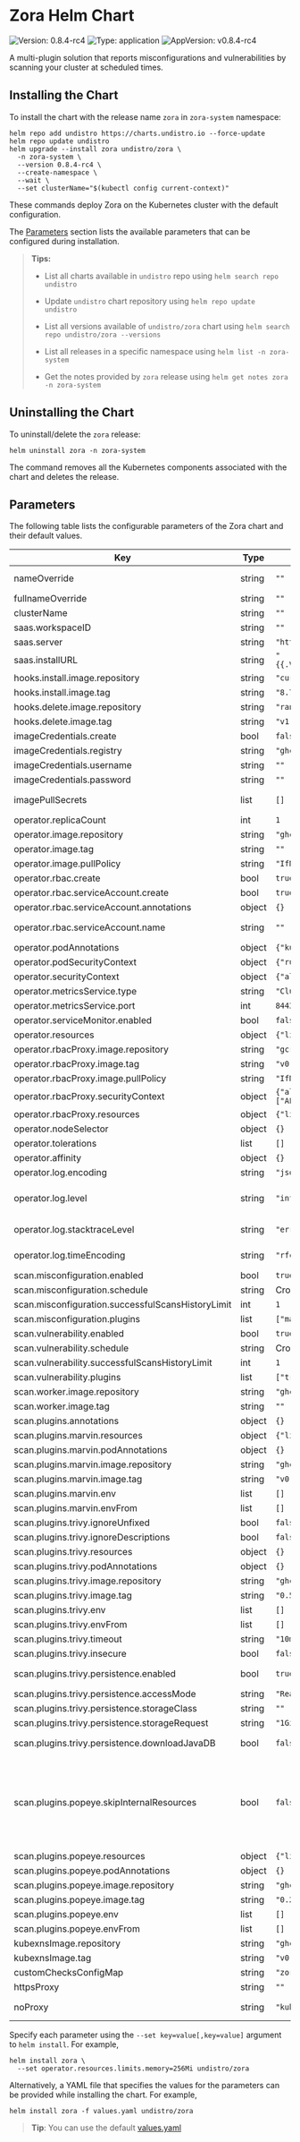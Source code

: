 # Zora Helm Chart

![Version: 0.8.4-rc4](https://img.shields.io/badge/Version-0.8.4--rc4-informational?style=flat-square&color=3CA9DD) ![Type: application](https://img.shields.io/badge/Type-application-informational?style=flat-square&color=3CA9DD) ![AppVersion: v0.8.4-rc4](https://img.shields.io/badge/AppVersion-v0.8.4--rc4-informational?style=flat-square&color=3CA9DD)

A multi-plugin solution that reports misconfigurations and vulnerabilities by scanning your cluster at scheduled times.

## Installing the Chart

To install the chart with the release name `zora` in `zora-system` namespace:

```console
helm repo add undistro https://charts.undistro.io --force-update
helm repo update undistro
helm upgrade --install zora undistro/zora \
  -n zora-system \
  --version 0.8.4-rc4 \
  --create-namespace \
  --wait \
  --set clusterName="$(kubectl config current-context)"
```

These commands deploy Zora on the Kubernetes cluster with the default configuration.

The [Parameters](#parameters) section lists the available parameters that can be configured during installation.

> **Tips:**
>
> - List all charts available in `undistro` repo using `helm search repo undistro`
>
> - Update `undistro` chart repository using `helm repo update undistro`
>
> - List all versions available of `undistro/zora` chart using `helm search repo undistro/zora --versions`
>
> - List all releases in a specific namespace using `helm list -n zora-system`
>
> - Get the notes provided by `zora` release using `helm get notes zora -n zora-system`

## Uninstalling the Chart

To uninstall/delete the `zora` release:

```console
helm uninstall zora -n zora-system
```

The command removes all the Kubernetes components associated with the chart and deletes the release.

## Parameters

The following table lists the configurable parameters of the Zora chart and their default values.

| Key | Type | Default | Description |
|-----|------|---------|-------------|
| nameOverride | string | `""` | String to partially override fullname template with a string (will prepend the release name) |
| fullnameOverride | string | `""` | String to fully override fullname template with a string |
| clusterName | string | `""` | Cluster name. Should be set by `kubectl config current-context`. |
| saas.workspaceID | string | `""` | Your SaaS workspace ID |
| saas.server | string | `"https://zora-dashboard.undistro.io"` | SaaS server URL |
| saas.installURL | string | `"{{.Values.saas.server}}/zora/api/v1alpha1/workspaces/{{.Values.saas.workspaceID}}/helmreleases"` | SaaS URL template to notify installation |
| hooks.install.image.repository | string | `"curlimages/curl"` | Post-install hook image repository |
| hooks.install.image.tag | string | `"8.7.1"` | Post-install hook image tag |
| hooks.delete.image.repository | string | `"rancher/kubectl"` | Pre-delete hook image repository |
| hooks.delete.image.tag | string | `"v1.29.2"` | Pre-delete hook image tag |
| imageCredentials.create | bool | `false` | Specifies whether the secret should be created by providing credentials |
| imageCredentials.registry | string | `"ghcr.io"` | Docker registry host |
| imageCredentials.username | string | `""` | Docker registry username |
| imageCredentials.password | string | `""` | Docker registry password |
| imagePullSecrets | list | `[]` | Specify docker-registry secret names as an array to be used when `imageCredentials.create` is false |
| operator.replicaCount | int | `1` | Number of replicas desired of Zora operator |
| operator.image.repository | string | `"ghcr.io/undistro/zora/operator"` | Zora operator image repository |
| operator.image.tag | string | `""` | Overrides the image tag whose default is the chart appVersion |
| operator.image.pullPolicy | string | `"IfNotPresent"` | Image pull policy |
| operator.rbac.create | bool | `true` | Specifies whether ClusterRoles and ClusterRoleBindings should be created |
| operator.rbac.serviceAccount.create | bool | `true` | Specifies whether a service account should be created |
| operator.rbac.serviceAccount.annotations | object | `{}` | Annotations to be added to service account |
| operator.rbac.serviceAccount.name | string | `""` | The name of the service account to use. If not set and create is true, a name is generated using the fullname template |
| operator.podAnnotations | object | `{"kubectl.kubernetes.io/default-container":"manager"}` | Annotations to be added to pods |
| operator.podSecurityContext | object | `{"runAsNonRoot":true}` | [Security Context](https://kubernetes.io/docs/tasks/configure-pod-container/security-context) to add to the pod |
| operator.securityContext | object | `{"allowPrivilegeEscalation":false,"readOnlyRootFilesystem":true}` | [Security Context](https://kubernetes.io/docs/tasks/configure-pod-container/security-context) to add to `manager` container |
| operator.metricsService.type | string | `"ClusterIP"` | Type of metrics service |
| operator.metricsService.port | int | `8443` | Port of metrics service |
| operator.serviceMonitor.enabled | bool | `false` | Specifies whether a Prometheus `ServiceMonitor` should be enabled |
| operator.resources | object | `{"limits":{"cpu":"500m","memory":"128Mi"},"requests":{"cpu":"10m","memory":"64Mi"}}` | [Resources](https://kubernetes.io/docs/concepts/configuration/manage-resources-containers) to add to `manager` container |
| operator.rbacProxy.image.repository | string | `"gcr.io/kubebuilder/kube-rbac-proxy"` | `kube-rbac-proxy` image repository |
| operator.rbacProxy.image.tag | string | `"v0.15.0"` | `kube-rbac-proxy` image tag |
| operator.rbacProxy.image.pullPolicy | string | `"IfNotPresent"` | Image pull policy |
| operator.rbacProxy.securityContext | object | `{"allowPrivilegeEscalation":false,"capabilities":{"drop":["ALL"]},"readOnlyRootFilesystem":true}` | [Security Context](https://kubernetes.io/docs/tasks/configure-pod-container/security-context) to add to `kube-rbac-proxy` container |
| operator.rbacProxy.resources | object | `{"limits":{"cpu":"500m","memory":"128Mi"},"requests":{"cpu":"5m","memory":"64Mi"}}` | [Resources](https://kubernetes.io/docs/concepts/configuration/manage-resources-containers) to add to `kube-rbac-proxy` container |
| operator.nodeSelector | object | `{}` | [Node selection](https://kubernetes.io/docs/concepts/scheduling-eviction/assign-pod-node) to constrain a Pod to only be able to run on particular Node(s) |
| operator.tolerations | list | `[]` | [Tolerations](https://kubernetes.io/docs/concepts/scheduling-eviction/taint-and-toleration) for pod assignment |
| operator.affinity | object | `{}` | Map of node/pod [affinities](https://kubernetes.io/docs/concepts/scheduling-eviction/taint-and-toleration) |
| operator.log.encoding | string | `"json"` | Log encoding (one of 'json' or 'console') |
| operator.log.level | string | `"info"` | Log level to configure the verbosity of logging. Can be one of 'debug', 'info', 'error', or any integer value > 0 which corresponds to custom debug levels of increasing verbosity |
| operator.log.stacktraceLevel | string | `"error"` | Log level at and above which stacktraces are captured (one of 'info', 'error' or 'panic') |
| operator.log.timeEncoding | string | `"rfc3339"` | Log time encoding (one of 'epoch', 'millis', 'nano', 'iso8601', 'rfc3339' or 'rfc3339nano') |
| scan.misconfiguration.enabled | bool | `true` | Specifies whether misconfiguration scan is enabled |
| scan.misconfiguration.schedule | string | Cron expression for every hour at the current minute + 5 minutes | Cluster scan schedule in Cron format for misconfiguration scan |
| scan.misconfiguration.successfulScansHistoryLimit | int | `1` | The number of successful finished scans and their issues to retain. |
| scan.misconfiguration.plugins | list | `["marvin","popeye"]` | Misconfiguration scanners plugins |
| scan.vulnerability.enabled | bool | `true` | Specifies whether vulnerability scan is enabled |
| scan.vulnerability.schedule | string | Cron expression for every day at the current hour and minute + 5 minutes | Cluster scan schedule in Cron format for vulnerability scan |
| scan.vulnerability.successfulScansHistoryLimit | int | `1` | The number of successful finished scans and their issues to retain. |
| scan.vulnerability.plugins | list | `["trivy"]` | Vulnerability scanners plugins |
| scan.worker.image.repository | string | `"ghcr.io/undistro/zora/worker"` | worker image repository |
| scan.worker.image.tag | string | `""` | Overrides the image tag whose default is the chart appVersion |
| scan.plugins.annotations | object | `{}` | Annotations added to the plugin service account |
| scan.plugins.marvin.resources | object | `{"limits":{"cpu":"500m","memory":"500Mi"},"requests":{"cpu":"250m","memory":"256Mi"}}` | [Resources](https://kubernetes.io/docs/concepts/configuration/manage-resources-containers) to add to `marvin` container |
| scan.plugins.marvin.podAnnotations | object | `{}` | Annotations added to the marvin pods |
| scan.plugins.marvin.image.repository | string | `"ghcr.io/undistro/marvin"` | marvin plugin image repository |
| scan.plugins.marvin.image.tag | string | `"v0.2.1"` | marvin plugin image tag |
| scan.plugins.marvin.env | list | `[]` | List of environment variables to set in marvin container. |
| scan.plugins.marvin.envFrom | list | `[]` | List of sources to populate environment variables in marvin container. |
| scan.plugins.trivy.ignoreUnfixed | bool | `false` | Specifies whether only fixed vulnerabilities should be reported |
| scan.plugins.trivy.ignoreDescriptions | bool | `false` | Specifies whether vulnerability descriptions should be ignored |
| scan.plugins.trivy.resources | object | `{}` | [Resources](https://kubernetes.io/docs/concepts/configuration/manage-resources-containers) to add to `trivy` container |
| scan.plugins.trivy.podAnnotations | object | `{}` | Annotations added to the trivy pods |
| scan.plugins.trivy.image.repository | string | `"ghcr.io/undistro/trivy"` | trivy plugin image repository |
| scan.plugins.trivy.image.tag | string | `"0.50.1-1"` | trivy plugin image tag |
| scan.plugins.trivy.env | list | `[]` | List of environment variables to set in trivy container. |
| scan.plugins.trivy.envFrom | list | `[]` | List of sources to populate environment variables in trivy container. |
| scan.plugins.trivy.timeout | string | `"10m"` | Trivy timeout |
| scan.plugins.trivy.insecure | bool | `false` | Allow insecure server connections for Trivy |
| scan.plugins.trivy.persistence.enabled | bool | `true` | Specifies whether Trivy vulnerabilities database should be persisted between the scans, using PersistentVolumeClaim |
| scan.plugins.trivy.persistence.accessMode | string | `"ReadWriteOnce"` | [Persistence access mode](https://kubernetes.io/docs/concepts/storage/persistent-volumes/#access-modes) |
| scan.plugins.trivy.persistence.storageClass | string | `""` | [Persistence storage class](https://kubernetes.io/docs/concepts/storage/storage-classes/). Set to empty for default storage class |
| scan.plugins.trivy.persistence.storageRequest | string | `"1Gi"` | Persistence storage size |
| scan.plugins.trivy.persistence.downloadJavaDB | bool | `false` | Specifies whether Java vulnerability database should be downloaded on helm install/upgrade |
| scan.plugins.popeye.skipInternalResources | bool | `false` | Specifies whether the following resources should be skipped by `popeye` scans. 1. resources from `kube-system`, `kube-public` and `kube-node-lease` namespaces; 2. kubernetes system reserved RBAC (prefixed with `system:`); 3. `kube-root-ca.crt` configmaps; 4. `default` namespace; 5. `default` serviceaccounts; 6. Helm secrets (prefixed with `sh.helm.release`); 7. Zora components. See `popeye` configuration file that is used for this case: https://github.com/undistro/zora/blob/main/charts/zora/templates/plugins/popeye-config.yaml |
| scan.plugins.popeye.resources | object | `{"limits":{"cpu":"500m","memory":"500Mi"},"requests":{"cpu":"250m","memory":"256Mi"}}` | [Resources](https://kubernetes.io/docs/concepts/configuration/manage-resources-containers) to add to `popeye` container |
| scan.plugins.popeye.podAnnotations | object | `{}` | Annotations added to the popeye pods |
| scan.plugins.popeye.image.repository | string | `"ghcr.io/undistro/popeye"` | popeye plugin image repository |
| scan.plugins.popeye.image.tag | string | `"0.21.3-6"` | popeye plugin image tag |
| scan.plugins.popeye.env | list | `[]` | List of environment variables to set in popeye container. |
| scan.plugins.popeye.envFrom | list | `[]` | List of sources to populate environment variables in popeye container. |
| kubexnsImage.repository | string | `"ghcr.io/undistro/kubexns"` | kubexns image repository |
| kubexnsImage.tag | string | `"v0.1.3"` | kubexns image tag |
| customChecksConfigMap | string | `"zora-custom-checks"` | Custom checks ConfigMap name |
| httpsProxy | string | `""` | HTTPS proxy URL |
| noProxy | string | `"kubernetes.default.svc.*,127.0.0.1,localhost"` | Comma-separated list of URL patterns to be excluded from going through the proxy |

Specify each parameter using the `--set key=value[,key=value]` argument to `helm install`. For example,

```console
helm install zora \
  --set operator.resources.limits.memory=256Mi undistro/zora
```

Alternatively, a YAML file that specifies the values for the parameters can be provided while installing the chart. For example,

```console
helm install zora -f values.yaml undistro/zora
```

> **Tip**: You can use the default [values.yaml](values.yaml)
